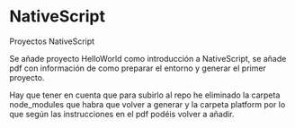 # NativeScript
Proyectos NativeScript


Se añade proyecto HelloWorld como introducción a NativeScript, se añade pdf con información de como preparar el entorno y generar el primer proyecto.

Hay que tener en cuenta que para subirlo al repo he eliminado la carpeta node_modules que habra que volver a generar y la carpeta platform por lo que según las instrucciones en el pdf podéis volver a añadir.
